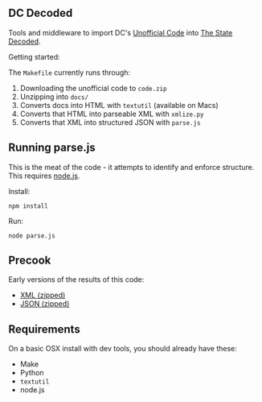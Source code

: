 ## DC Decoded

Tools and middleware to import DC's [Unofficial Code](http://dccouncil.us/UnofficialDCCode)
into [The State Decoded](http://www.statedecoded.com/).

Getting started:

The `Makefile` currently runs through:

1. Downloading the unofficial code to `code.zip`
2. Unzipping into `docs/`
3. Converts docs into HTML with `textutil` (available on Macs)
4. Converts that HTML into parseable XML with `xmlize.py`
5. Converts that XML into structured JSON with `parse.js`

## Running parse.js

This is the meat of the code - it attempts to identify and enforce structure.
This requires [node.js](http://nodejs.org/).

Install:

    npm install

Run:

    node parse.js

## Precook

Early versions of the results of this code:

* [XML (zipped)](https://dl.dropbox.com/u/68059/dccode/code.xml.zip)
* [JSON (zipped)](https://dl.dropbox.com/u/68059/dccode/code.json.zip)

## Requirements

On a basic OSX install with dev tools, you should already have these:

* Make
* Python
* `textutil`
* node.js
